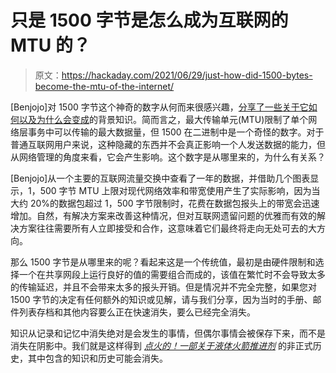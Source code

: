 # 只是 1500 字节是怎么成为互联网的 MTU 的？

> 原文：<https://hackaday.com/2021/06/29/just-how-did-1500-bytes-become-the-mtu-of-the-internet/>

[Benjojo]对 1500 字节这个神奇的数字从何而来很感兴趣，[分享了一些关于它如何以及为什么会变成](https://blog.benjojo.co.uk/post/why-is-ethernet-mtu-1500)的背景知识。简而言之，最大传输单元(MTU)限制了单个网络层事务中可以传输的最大数据量，但 1500 在二进制中是一个奇怪的数字。对于普通互联网用户来说，这种隐藏的东西并不会真正影响一个人发送数据的能力，但从网络管理的角度来看，它会产生影响。这个数字是从哪里来的，为什么有关系？

[Benjojo]从一个主要的互联网流量交换中查看了一年的数据，并借助几个图表显示，1，500 字节 MTU 上限对现代网络效率和带宽使用产生了实际影响，因为当大约 20%的数据包超过 1，500 字节限制时，花费在数据包报头上的带宽会迅速增加。自然，有解决方案来改善这种情况，但对互联网遗留问题的优雅而有效的解决方案往往需要所有人立即接受和合作，这意味着它们最终将走向无处可去的大方向。

那么 1500 字节是从哪里来的呢？看起来这是一个传统值，最初是由硬件限制和选择一个在共享网段上运行良好的值的需要组合而成的，该值在繁忙时不会导致太多的传输延迟，并且不会带来太多的报头开销。但是情况并不完全完整，如果您对 1500 字节的决定有任何额外的知识或见解，请与我们分享，因为当时的手册、邮件列表存档和其他内容要么正在快速消失，要么已经完全消失。

知识从记录和记忆中消失绝对是会发生的事情，但偶尔事情会被保存下来，而不是消失在阴影中。我们就是这样得到 [*点火的！一部关于液体火箭推进剂*](https://hackaday.com/2017/08/11/books-you-should-read-ignition/) 的非正式历史，其中包含的知识和历史可能会消失。